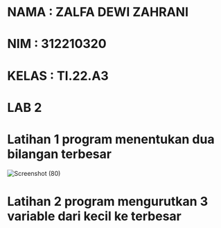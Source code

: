 # NAMA : ZALFA DEWI ZAHRANI
# NIM : 312210320
# KELAS : TI.22.A3

# LAB 2

# Latihan 1 program menentukan dua bilangan terbesar

![Screenshot (80)](https://user-images.githubusercontent.com/115516617/199891902-6edcbe40-aff1-4b17-bd7b-0e902e134984.png)

# Latihan 2 program mengurutkan 3 variable dari kecil ke terbesar
